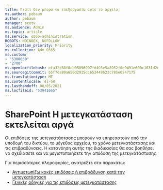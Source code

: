 ```yaml
---
title: Γιατί δεν μπορώ να επεξεργαστώ αυτό το αρχείο;
ms.author: pebaum
author: pebaum
manager: scotv
ms.audience: Admin
ms.topic: article
ms.service: o365-administration
ROBOTS: NOINDEX, NOFOLLOW
localization_priority: Priority
ms.collection: Adm_O365
ms.custom:
- "5300030"
- "2700"
ms.openlocfilehash: efa32d88f0cb05096997fd493e5a8952f0e9491e600c1631d206c304f0f39f0e
ms.sourcegitcommit: b5f7da89a650d2915dc652449623c78be6247175
ms.translationtype: MT
ms.contentlocale: el-GR
ms.lasthandoff: 08/05/2021
ms.locfileid: "53941665"
---
```

# <a name="sharepoint-migration-is-running-slowly"></a>SharePoint Η μετεγκατάσταση εκτελείται αργά

Οι επιδόσεις της μετεγκατάστασης μπορούν να επηρεαστούν από την υποδομή του δικτύου, το μέγεθος αρχείου, το χρόνο μετεγκατάστασης και τις επιβραδύνσεις. Η κατανόηση αυτής της διαδικασίας θα σας βοηθήσει να σχεδιάσετε και να μεγιστοποιήσετε την απόδοση της μετεγκατάστασης.

Για περισσότερες πληροφορίες, ανατρέξτε στα παρακάτω:

- [Αντιμετωπίζω κακές επιδόσεις ή επιβράδυνση κατά την μετεγκατάσταση](https://docs.microsoft.com/sharepointmigration/sharepoint-online-and-onedrive-migration-speed#faq-and-troubleshooting)
- [Γενικές οδηγίες για τις επιδόσεις μετεγκατάστασης](https://docs.microsoft.com/sharepointmigration/sharepoint-online-and-onedrive-migration-speed)
